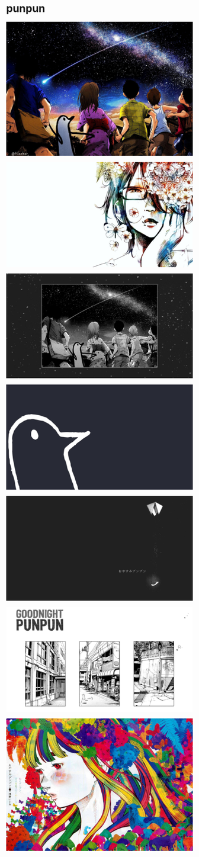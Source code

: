 # punpun

<a href="colored.jpg"><img alt="colored" src="colored.jpg"></a>

<a href="sachi.jpg"><img alt="sachi" src="sachi.jpg"></a>

<a href="b-465.jpg"><img alt="b-465" src="b-465.jpg"></a>

<a href="punpun.jpg"><img alt="punpun" src="punpun.jpg"></a>

<a href="959329.png"><img alt="959329" src="959329.png"></a>

<a href="b-554.jpg"><img alt="b-554" src="b-554.jpg"></a>

<a href="aiko.jpg"><img alt="aiko" src="aiko.jpg"></a>

